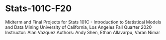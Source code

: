 # Stats-101C-F20
Midterm and Final Projects for Stats 101C - Introduction to Statistical Models and Data Mining
University of California, Los Angeles
Fall Quarter 2020
Instructor: Alan Vazquez
Authors: Andy Shen, Ethan Allavarpu, Varan Nimar
